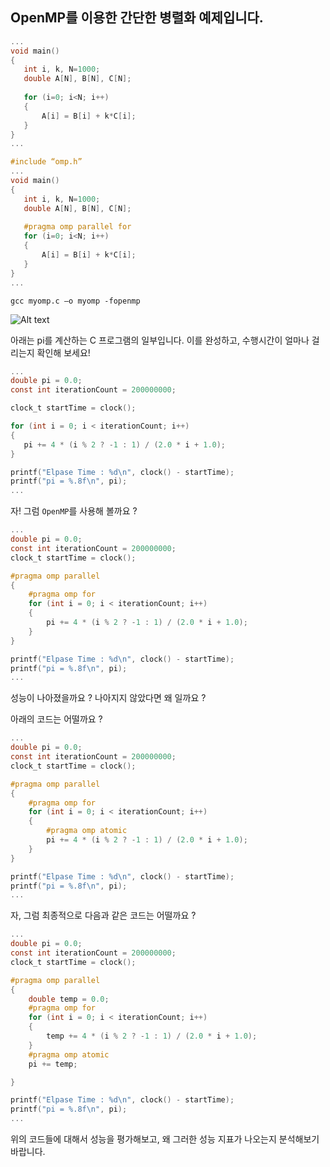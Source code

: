 ## OpenMP를 이용한 간단한 병렬화 예제입니다.

```c
...
void main()
{
   int i, k, N=1000;
   double A[N], B[N], C[N];
   
   for (i=0; i<N; i++)
   {
       A[i] = B[i] + k*C[i];
   }
}
...
```


```c
#include “omp.h”
...
void main()
{
   int i, k, N=1000;
   double A[N], B[N], C[N];
   
   #pragma omp parallel for
   for (i=0; i<N; i++)
   {
       A[i] = B[i] + k*C[i];
   }
}
...
```

```
gcc myomp.c –o myomp -fopenmp
```

![Alt text](https://github.com/jeonggunlee/Parallel_Programming_2018_Fall/blob/master/img/openmp.PNG
 "Optional title")
 

아래는 pi를 계산하는 C 프로그램의 일부입니다. 이를 완성하고, 수행시간이 얼마나 걸리는지 확인해 보세요!
 ```c
 ...
double pi = 0.0;
const int iterationCount = 200000000;

clock_t startTime = clock();

for (int i = 0; i < iterationCount; i++)
{
	pi += 4 * (i % 2 ? -1 : 1) / (2.0 * i + 1.0);
}

printf("Elpase Time : %d\n", clock() - startTime);
printf("pi = %.8f\n", pi);
...
```

자! 그럼 ```OpenMP```를 사용해 볼까요 ?

```c
...
double pi = 0.0;
const int iterationCount = 200000000;
clock_t startTime = clock();

#pragma omp parallel
{
	#pragma omp for
	for (int i = 0; i < iterationCount; i++)
	{
		pi += 4 * (i % 2 ? -1 : 1) / (2.0 * i + 1.0);
	}
}

printf("Elpase Time : %d\n", clock() - startTime);
printf("pi = %.8f\n", pi);
...
```

성능이 나아졌을까요 ?
나아지지 않았다면 왜 일까요 ?


아래의 코드는 어떨까요 ?

```c
...
double pi = 0.0;
const int iterationCount = 200000000;
clock_t startTime = clock();

#pragma omp parallel
{
	#pragma omp for
	for (int i = 0; i < iterationCount; i++)
	{
		#pragma omp atomic
		pi += 4 * (i % 2 ? -1 : 1) / (2.0 * i + 1.0);
	}
}

printf("Elpase Time : %d\n", clock() - startTime);
printf("pi = %.8f\n", pi);
...
```

자, 그럼 최종적으로 다음과 같은 코드는 어떨까요 ?

```c
...
double pi = 0.0;
const int iterationCount = 200000000;
clock_t startTime = clock();

#pragma omp parallel
{
	double temp = 0.0;
	#pragma omp for
	for (int i = 0; i < iterationCount; i++)
	{
		temp += 4 * (i % 2 ? -1 : 1) / (2.0 * i + 1.0);
	}
	#pragma omp atomic
	pi += temp;

}

printf("Elpase Time : %d\n", clock() - startTime);
printf("pi = %.8f\n", pi);
...
```

위의 코드들에 대해서 성능을 평가해보고, 왜 그러한 성능 지표가 나오는지 분석해보기 바랍니다.



